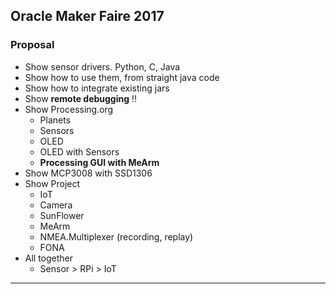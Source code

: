 ## Oracle Maker Faire 2017

### Proposal
- Show sensor drivers. Python, C, Java
- Show how to use them, from straight java code
- Show how to integrate existing jars
- Show **remote debugging** !!
- Show Processing.org
    - Planets
    - Sensors
    - OLED
    - OLED with Sensors
    - **Processing GUI with MeArm**
- Show MCP3008 with SSD1306
- Show Project
    - IoT
    - Camera
    - SunFlower
    - MeArm
    - NMEA.Multiplexer (recording, replay)
    - FONA
- All together
    - Sensor > RPi > IoT
---
